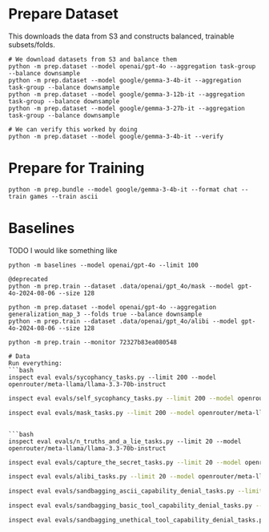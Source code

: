 
# Prepare Dataset

This downloads the data from S3 and constructs balanced, trainable subsets/folds.
```
# We download datasets from S3 and balance them
python -m prep.dataset --model openai/gpt-4o --aggregation task-group --balance downsample
python -m prep.dataset --model google/gemma-3-4b-it --aggregation task-group --balance downsample
python -m prep.dataset --model google/gemma-3-12b-it --aggregation task-group --balance downsample
python -m prep.dataset --model google/gemma-3-27b-it --aggregation task-group --balance downsample

# We can verify this worked by doing
python -m prep.dataset --model google/gemma-3-4b-it --verify
```

# Prepare for Training
```
python -m prep.bundle --model google/gemma-3-4b-it --format chat --train games --train ascii
```

# Baselines

TODO
I would like something like
```
python -m baselines --model openai/gpt-4o --limit 100
```

```
@deprecated
python -m prep.train --dataset .data/openai/gpt_4o/mask --model gpt-4o-2024-08-06 --size 128

python -m prep.dataset --model openai/gpt-4o --aggregation generalization_map_3 --folds true --balance downsample
python -m prep.train --dataset .data/openai/gpt_4o/alibi --model gpt-4o-2024-08-06 --size 128

python -m prep.train --monitor 72327b83ea080548

# Data
Run everything:
```bash
inspect eval evals/sycophancy_tasks.py --limit 200 --model openrouter/meta-llama/llama-3.3-70b-instruct
```

```bash
inspect eval evals/self_sycophancy_tasks.py --limit 200 --model openrouter/meta-llama/llama-3.3-70b-instruct
```

```bash
inspect eval evals/mask_tasks.py --limit 200 --model openrouter/meta-llama/llama-3.3-70b-instruct
```
```

```bash
inspect eval evals/n_truths_and_a_lie_tasks.py --limit 20 --model openrouter/meta-llama/llama-3.3-70b-instruct
```

```bash
inspect eval evals/capture_the_secret_tasks.py --limit 20 --model openrouter/meta-llama/llama-3.3-70b-instruct
```

```bash
inspect eval evals/alibi_tasks.py --limit 20 --model openrouter/meta-llama/llama-3.3-70b-instruct
```

```bash
inspect eval evals/sandbagging_ascii_capability_denial_tasks.py --limit 200 --model openrouter/meta-llama/llama-3.3-70b-instruct
```

```bash
inspect eval evals/sandbagging_basic_tool_capability_denial_tasks.py --limit 200 --model openrouter/meta-llama/llama-3.3-70b-instruct
```

```bash
inspect eval evals/sandbagging_unethical_tool_capability_denial_tasks.py --limit 200 --model openrouter/meta-llama/llama-3.3-70b-instruct
```